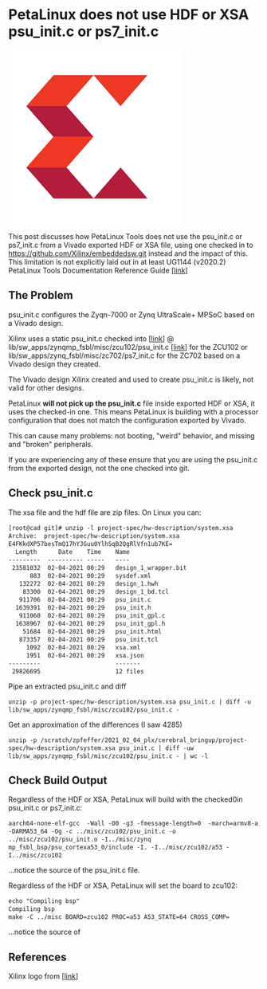 # PetaLinux does not use HDF or XSA psu_init.c or ps7_init.c

![xilinx_logo](xilinx_logo.png)

This post discusses how PetaLinux Tools does not use the psu_init.c or ps7_init.c from a Vivado exported HDF or XSA file, using one checked in to https://github.com/Xilinx/embeddedsw.git instead and the impact of this. This limitation is not explicitly laid out in at least UG1144 (v2020.2)  PetaLinux Tools Documentation Reference Guide [[link](https://www.xilinx.com/support/documentation/sw_manuals/xilinx2020_2/ug1144-petalinux-tools-reference-guide.pdf)]

## The Problem

psu_init.c configures the Zyqn-7000 or Zynq UltraScale+ MPSoC based on a Vivado design. 

Xilinx uses a static psu_init.c checked into [[link](https://github.com/Xilinx/embeddedsw.git)] @ lib/sw_apps/zynqmp_fsbl/misc/zcu102/psu_init.c [[link](https://github.com/Xilinx/embeddedsw/blob/master/lib/sw_apps/zynqmp_fsbl/misc/zcu102/psu_init.c)] for the ZCU102 or lib/sw_apps/zynq_fsbl/misc/zc702/ps7_init.c for the ZC702 based on a Vivado design they created. 

The Vivado design Xilinx created and used to create psu_init.c is likely, not valid for other designs.

PetaLinux **will not pick up the psu_init.c** file inside exported HDF or XSA, it uses the checked-in one. This means PetaLinux is building with a processor configuration that does not match the configuration exported by Vivado.

This can cause many problems: not booting, "weird" behavior, and missing and "broken" peripherals.

If you are experiencing any of these ensure that you are using the psu_init.c from the exported design, not the one checked into git. 

## Check psu_init.c

The xsa file and the hdf file are zip files. On Linux you can:

```
[root@cad git]# unzip -l project-spec/hw-description/system.xsa
Archive:  project-spec/hw-description/system.xsa
E4FKkdXP57besTmQ17hYJGuu0YlhSqB2QgRlVfn1ub7KE=
  Length      Date    Time    Name
---------  ---------- -----   ----
 23581032  02-04-2021 00:29   design_1_wrapper.bit
      883  02-04-2021 00:29   sysdef.xml
   132272  02-04-2021 00:29   design_1.hwh
    83300  02-04-2021 00:29   design_1_bd.tcl
   911706  02-04-2021 00:29   psu_init.c
  1639391  02-04-2021 00:29   psu_init.h
   911060  02-04-2021 00:29   psu_init_gpl.c
  1638967  02-04-2021 00:29   psu_init_gpl.h
    51684  02-04-2021 00:29   psu_init.html
   873357  02-04-2021 00:29   psu_init.tcl
     1092  02-04-2021 00:29   xsa.xml
     1951  02-04-2021 00:29   xsa.json
---------                     -------
 29826695                     12 files
```

Pipe an extracted psu\_init.c and diff

```
unzip -p project-spec/hw-description/system.xsa psu_init.c | diff -u lib/sw_apps/zynqmp_fsbl/misc/zcu102/psu_init.c -
```

Get an approximation of the differences (I saw 4285)

```
unzip -p /scratch/zpfeffer/2021_02_04_plx/cerebral_bringup/project-spec/hw-description/system.xsa psu_init.c | diff -uw lib/sw_apps/zynqmp_fsbl/misc/zcu102/psu_init.c - | wc -l
```

## Check Build Output

Regardless of the HDF or XSA, PetaLinux will build with the checked0in psu\_init.c or ps7\_init.c:

```
aarch64-none-elf-gcc  -Wall -O0 -g3 -fmessage-length=0  -march=armv8-a -DARMA53_64 -Og -c ../misc/zcu102/psu_init.c -o ../misc/zcu102/psu_init.o -I../misc/zynq
mp_fsbl_bsp/psu_cortexa53_0/include -I. -I../misc/zcu102/a53 -I../misc/zcu102
```

...notice the source of the psu\_init.c file.

Regardless of the HDF or XSA, PetaLinux will set the board to zcu102:

```
echo "Compiling bsp"
Compiling bsp
make -C ../misc BOARD=zcu102 PROC=a53 A53_STATE=64 CROSS_COMP=
```

...notice the source of

## References

Xilinx logo from \[[<u><span>link</span></u>](https://twitter.com/xilinxinc)\]